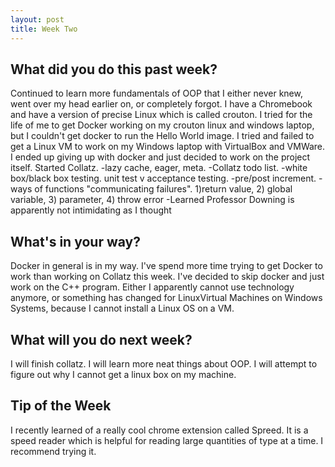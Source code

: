```yaml
---
layout: post
title: Week Two
---
```


## What did you do this past week?
Continued to learn more fundamentals of OOP that I either never knew, went over my head earlier on, or completely forgot.
I have a Chromebook and have a version of precise Linux which is called crouton. I tried for the life of me to get Docker working on my crouton linux and windows laptop, but I couldn't get docker to run the Hello World image. I tried and failed to get a Linux VM to work on my Windows laptop with VirtualBox and VMWare. I ended up giving up with docker and just decided to work on the project itself.
Started Collatz.
-lazy cache, eager, meta.
-Collatz todo list.
-white box/black box testing. unit test v acceptance testing.
-pre/post increment.
-ways of functions "communicating failures".
1)return value, 2) global variable, 3) parameter, 4) throw error
-Learned Professor Downing is apparently not intimidating as I thought


## What's in your way?
Docker in general is in my way. I've spend more time trying to get Docker to work than working on Collatz this week. I've decided to skip docker and just work on the C++ program.
Either I apparently cannot use technology anymore, or something has changed for LinuxVirtual Machines on Windows Systems, because I cannot install a Linux OS on a VM.

## What will you do next week?
I will finish collatz.
I will learn more neat things about OOP.
I will attempt to figure out why I cannot get a linux box on my machine.

## Tip of the Week
I recently learned of a really cool chrome extension called Spreed. It is a speed reader which is helpful for reading large quantities of type at a time. I recommend trying it.
